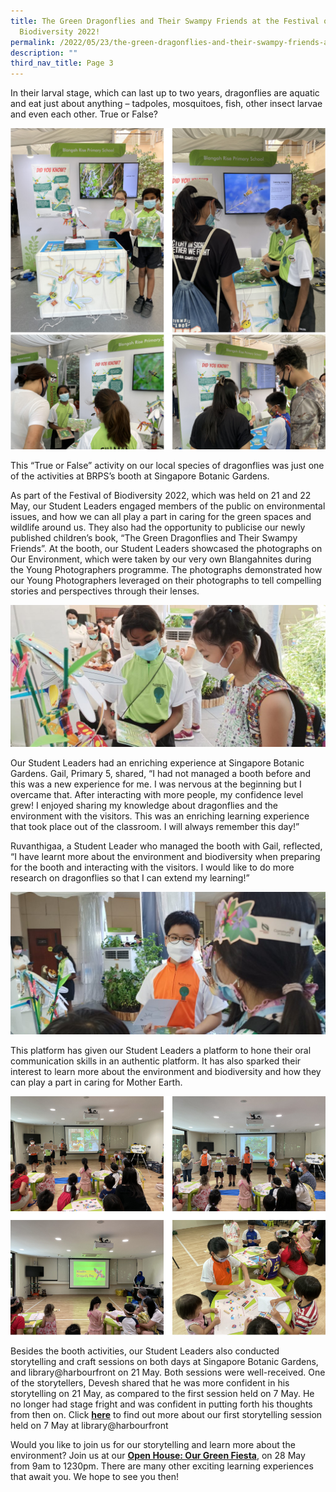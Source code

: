 ```yaml
---
title: The Green Dragonflies and Their Swampy Friends at the Festival of
  Biodiversity 2022!
permalink: /2022/05/23/the-green-dragonflies-and-their-swampy-friends-at-the-festival-of-biodiversity-2022/
description: ""
third_nav_title: Page 3
---
```


<p>In their larval stage, which can last up to two years,&nbsp;dragonflies&nbsp;are aquatic and eat just about anything &ndash; tadpoles, mosquitoes, fish, other insect larvae and even each other. True or False?</p>
<img src="/images/dragon1.png">
<img src="/images/dragon2.png">
<p>This &ldquo;True or False&rdquo; activity on our local species of dragonflies was just one of the activities at BRPS&rsquo;s booth at Singapore Botanic Gardens.&nbsp;</p>
<p>As part of the Festival of Biodiversity 2022, which was held on 21 and 22 May, our Student Leaders engaged members of the public on&nbsp;environmental issues, and how we can all play a part in caring for the green spaces and wildlife around us. They also had the opportunity to publicise our newly published children&rsquo;s book, &ldquo;The Green Dragonflies and Their Swampy Friends&rdquo;. At the booth, our Student Leaders showcased the photographs on Our Environment, which were taken by our very own Blangahnites during the Young Photographers programme. The photographs demonstrated how our Young Photographers leveraged on their photographs to tell compelling stories and perspectives through their lenses.&nbsp;</p>
<img src="/images/IMG20220522152241-1024x462.jpg">
<p>Our Student Leaders had an enriching experience at Singapore Botanic Gardens. Gail, Primary 5, shared, &ldquo;I had not managed a booth before and this was a new experience for me. I was nervous at the beginning but I overcame that. After interacting with more people, my confidence level grew! I enjoyed sharing my knowledge about dragonflies and the environment with the visitors. This was an enriching learning experience that took place out of the classroom. I will always remember this day!&rdquo;</p>
<p>Ruvanthigaa, a Student Leader who managed the booth with Gail, reflected, &ldquo;I have learnt more about the environment and biodiversity when preparing for the booth and interacting with the visitors. I would like to do more research on dragonflies so that I can extend my learning!&rdquo;&nbsp;</p>
<img src="/images/IMG20220522165335-1024x462.jpg">
<p>This platform has given our Student Leaders a platform to hone their oral communication skills in an authentic platform. It has also sparked their interest to learn more about the environment and biodiversity and how they can play a part in caring for Mother Earth.&nbsp;</p>
<img src="/images/dragon3.png">
<p>Besides the booth activities, our Student Leaders also conducted storytelling and craft sessions on both days at Singapore Botanic Gardens, and library@harbourfront on 21 May. Both sessions were well-received. One of the storytellers, Devesh shared that he was more confident in his storytelling on 21 May, as compared to the first session held on 7 May. He no longer had stage fright and was confident in putting forth his thoughts from then on. Click&nbsp;<a href="/2022/05/13/the-green-dragonflies-and-their-swampy-friends-gets-a-read-at-libraryhabourfront/"><strong>here</strong></a>&nbsp;to find out more about our first storytelling session held on 7 May at library@harbourfront</p>
<p>Would you like to join us for our storytelling and learn more about the environment? Join us at our&nbsp;<a href="/2022/05/10/join-us-at-our-storytelling-sessions-the-green-dragonflies-and-their-swampy-friends/"><strong>Open House: Our Green Fiesta</strong></a>, on 28 May from 9am to 1230pm. There are many other exciting learning experiences that await you. We hope to see you then!</p>